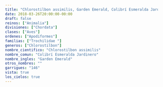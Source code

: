 ```yaml
---
title: "Chlorostilbon assimilis, Garden Emerald, Colibrí Esmeralda Jardinero"
date: 2018-03-26T20:00:00-00:00
draft: false
reinos: ["Animalia"]
divisiones: ["Chordata"]
clases: ["Aves"]
ordenes: ["Apodiformes"]
familias: ["Trochilidae "]
generos: ["Chlorostilbon"]
nombre_cientifico: "Chlorostilbon assimilis"
nombre_comun: "Colibrí Esmeralda Jardinero"
nombre_ingles: "Garden Emerald"
otros_nombres: ""
garrigues: "146"
vista: true
los_cielos: true
---
```

